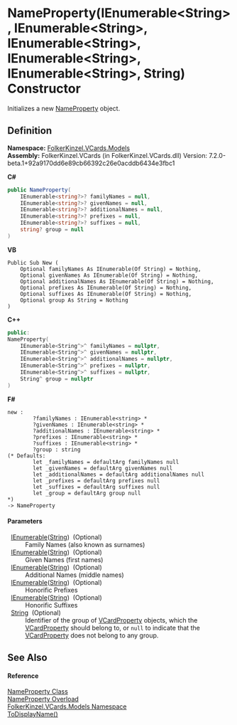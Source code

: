 # NameProperty(IEnumerable&lt;String&gt;, IEnumerable&lt;String&gt;, IEnumerable&lt;String&gt;, IEnumerable&lt;String&gt;, IEnumerable&lt;String&gt;, String) Constructor


Initializes a new <a href="05694799-3c12-68af-73de-f9a8cb4807af.md">NameProperty</a> object.



## Definition
**Namespace:** <a href="10623553-9342-5b8f-9df4-6e7d1075f3df.md">FolkerKinzel.VCards.Models</a>  
**Assembly:** FolkerKinzel.VCards (in FolkerKinzel.VCards.dll) Version: 7.2.0-beta.1+92a9170dd6e89cb66392c26e0acddb6434e3fbc1

**C#**
``` C#
public NameProperty(
	IEnumerable<string?>? familyNames = null,
	IEnumerable<string?>? givenNames = null,
	IEnumerable<string?>? additionalNames = null,
	IEnumerable<string?>? prefixes = null,
	IEnumerable<string?>? suffixes = null,
	string? group = null
)
```
**VB**
``` VB
Public Sub New ( 
	Optional familyNames As IEnumerable(Of String) = Nothing,
	Optional givenNames As IEnumerable(Of String) = Nothing,
	Optional additionalNames As IEnumerable(Of String) = Nothing,
	Optional prefixes As IEnumerable(Of String) = Nothing,
	Optional suffixes As IEnumerable(Of String) = Nothing,
	Optional group As String = Nothing
)
```
**C++**
``` C++
public:
NameProperty(
	IEnumerable<String^>^ familyNames = nullptr, 
	IEnumerable<String^>^ givenNames = nullptr, 
	IEnumerable<String^>^ additionalNames = nullptr, 
	IEnumerable<String^>^ prefixes = nullptr, 
	IEnumerable<String^>^ suffixes = nullptr, 
	String^ group = nullptr
)
```
**F#**
``` F#
new : 
        ?familyNames : IEnumerable<string> * 
        ?givenNames : IEnumerable<string> * 
        ?additionalNames : IEnumerable<string> * 
        ?prefixes : IEnumerable<string> * 
        ?suffixes : IEnumerable<string> * 
        ?group : string 
(* Defaults:
        let _familyNames = defaultArg familyNames null
        let _givenNames = defaultArg givenNames null
        let _additionalNames = defaultArg additionalNames null
        let _prefixes = defaultArg prefixes null
        let _suffixes = defaultArg suffixes null
        let _group = defaultArg group null
*)
-> NameProperty
```



#### Parameters
<dl><dt>  <a href="https://learn.microsoft.com/dotnet/api/system.collections.generic.ienumerable-1" target="_blank" rel="noopener noreferrer">IEnumerable</a>(<a href="https://learn.microsoft.com/dotnet/api/system.string" target="_blank" rel="noopener noreferrer">String</a>)  (Optional)</dt><dd>Family Names (also known as surnames)</dd><dt>  <a href="https://learn.microsoft.com/dotnet/api/system.collections.generic.ienumerable-1" target="_blank" rel="noopener noreferrer">IEnumerable</a>(<a href="https://learn.microsoft.com/dotnet/api/system.string" target="_blank" rel="noopener noreferrer">String</a>)  (Optional)</dt><dd>Given Names (first names)</dd><dt>  <a href="https://learn.microsoft.com/dotnet/api/system.collections.generic.ienumerable-1" target="_blank" rel="noopener noreferrer">IEnumerable</a>(<a href="https://learn.microsoft.com/dotnet/api/system.string" target="_blank" rel="noopener noreferrer">String</a>)  (Optional)</dt><dd>Additional Names (middle names)</dd><dt>  <a href="https://learn.microsoft.com/dotnet/api/system.collections.generic.ienumerable-1" target="_blank" rel="noopener noreferrer">IEnumerable</a>(<a href="https://learn.microsoft.com/dotnet/api/system.string" target="_blank" rel="noopener noreferrer">String</a>)  (Optional)</dt><dd>Honorific Prefixes</dd><dt>  <a href="https://learn.microsoft.com/dotnet/api/system.collections.generic.ienumerable-1" target="_blank" rel="noopener noreferrer">IEnumerable</a>(<a href="https://learn.microsoft.com/dotnet/api/system.string" target="_blank" rel="noopener noreferrer">String</a>)  (Optional)</dt><dd>Honorific Suffixes</dd><dt>  <a href="https://learn.microsoft.com/dotnet/api/system.string" target="_blank" rel="noopener noreferrer">String</a>  (Optional)</dt><dd>Identifier of the group of <a href="e1395eb9-792c-c4d8-ee22-97939a91c58e.md">VCardProperty</a> objects, which the <a href="e1395eb9-792c-c4d8-ee22-97939a91c58e.md">VCardProperty</a> should belong to, or <code>null</code> to indicate that the <a href="e1395eb9-792c-c4d8-ee22-97939a91c58e.md">VCardProperty</a> does not belong to any group.</dd></dl>

## See Also


#### Reference
<a href="05694799-3c12-68af-73de-f9a8cb4807af.md">NameProperty Class</a>  
<a href="805db8ed-2729-e314-2202-d4d11a2bb078.md">NameProperty Overload</a>  
<a href="10623553-9342-5b8f-9df4-6e7d1075f3df.md">FolkerKinzel.VCards.Models Namespace</a>  
<a href="aa86d62b-4afa-9619-930b-8a05bc8f47bf.md">ToDisplayName()</a>  

